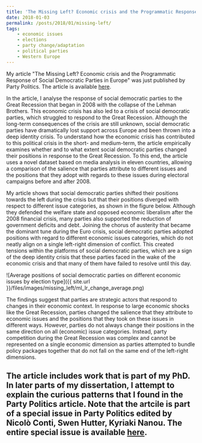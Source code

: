 ```yaml
---
title: 'The Missing Left? Economic crisis and the Programmatic Response of Social Democratic Parties in Europe'
date: 2018-01-03
permalink: /posts/2018/01/missing-left/
tags: 
	- economic issues
	- elections
	- party change/adaptation
	- political parties 
	- Western Europe
---
```


My article "The Missing Left? Economic crisis and the Programmatic Response of Social Democratic Parties in Europe" was just published by Party Politics. The article is available [here](http://journals.sagepub.com/doi/full/10.1177/1354068817740745). 

In the article, I analyse the response of social democratic parties to the Great Recession that began in 2008 with the collapse of the Lehman Brothers. This economic crisis has also led to a crisis of social democratic parties, which struggled to respond to the Great Recession. Although the long-term consequences of the crisis are still unknown, social democratic parties have dramatically lost support across Europe and been thrown into a deep identity crisis. To understand how the economic crisis has contributed to this political crisis in the short- and medium-term, the article empirically examines whether and to what extent social democratic parties changed their positions in response to the Great Recession. To this end, the article uses a novel dataset based on media analysis in eleven countries, allowing a comparison of the salience that parties attribute to different issues and the positions that they adopt with regards to these issues during electoral campaigns before and after 2008. 

My article shows that social democratic parties shifted their positions towards the left during the crisis but that their positions diverged with respect to different issue categories, as shown in the figure below. Although they defended the welfare state and opposed economic liberalism after the 2008 financial crisis, many parties also supported the reduction of government deficits and debt. Joining the chorus of austerity that became the dominant tune during the Euro crisis, social democratic parties adopted positions with regard to different economic issues categories, which do not neatly align on a single left-right dimension of conflict. This created tensions within the platforms of social democratic parties, which are a sign of the deep identity crisis that these parties faced in the wake of the economic crisis and that many of them have failed to resolve until this day.

![Average positions of social democratic parties on different economic issues by election type]({{ site.url }}/files/images/missing_left/ml_lr_change_average.png)

The findings suggest that parties are strategic actors that respond to changes in their economic context. In response to large economic shocks like the Great Recession, parties changed the salience that they attribute to economic issues and the positions that they took on these issues in different ways. However, parties do not always change their positions in the same direction on all (economic) issue categories. Instead, party competition during the Great Recession was complex and cannot be represented on a single economic dimension as parties attempted to bundle policy packages together that do not fall on the same end of the left-right dimensions.

The article includes work that is part of my PhD. In later parts of my dissertation, I attempt to explain the curious patterns that I found in the Party Politics article. Note that the artcile is part of a special issue in Party Politics edited by Nicolò Conti, Swen Hutter, Kyriaki Nanou. The entire special issue is available [here](http://journals.sagepub.com/toc/ppqa/24/1).
------